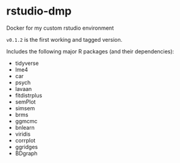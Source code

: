 # rstudio-dmp
Docker for my custom rstudio environment

`v0.1.2` is the first working and tagged version.

Includes the following major R packages (and their dependencies):

* tidyverse
* lme4
* car
* psych
* lavaan
* fitdistrplus
* semPlot
* simsem 
* brms
* ggmcmc
* bnlearn
* viridis
* corrplot
* ggridges
* BDgraph

